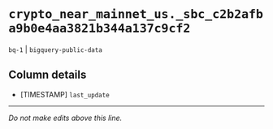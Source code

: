 # `crypto_near_mainnet_us._sbc_c2b2afba9b0e4aa3821b344a137c9cf2`
`bq-1` | `bigquery-public-data`

## Column details
* [TIMESTAMP] `last_update`

-------------------------------------------------------------------------------
*Do not make edits above this line.*
